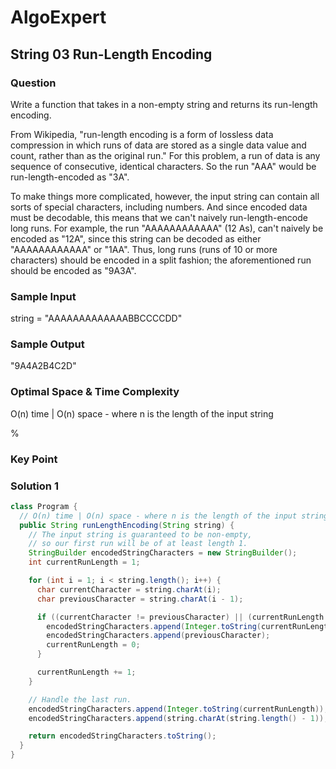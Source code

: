 # AlgoExpert

## String 03 Run-Length Encoding

### Question

Write a function that takes in a non-empty string and returns its run-length encoding.

From Wikipedia, "run-length encoding is a form of lossless data compression in which runs of data are stored as a single data value and count, rather than as the original run." For this problem, a run of data is any sequence of consecutive, identical characters. So the run "AAA" would be run-length-encoded as "3A".

To make things more complicated, however, the input string can contain all sorts of special characters, including numbers. And since encoded data must be decodable, this means that we can't naively run-length-encode long runs. For example, the run "AAAAAAAAAAAA" (12 As), can't naively be encoded as "12A", since this string can be decoded as either "AAAAAAAAAAAA" or "1AA". Thus, long runs (runs of 10 or more characters) should be encoded in a split fashion; the aforementioned run should be encoded as "9A3A".

### Sample Input

string = "AAAAAAAAAAAAABBCCCCDD"

### Sample Output

"9A4A2B4C2D"

### Optimal Space & Time Complexity

O(n) time | O(n) space - where n is the length of the input string

%

### Key Point

### Solution 1

```java
class Program {
  // O(n) time | O(n) space - where n is the length of the input string
  public String runLengthEncoding(String string) {
    // The input string is guaranteed to be non-empty,
    // so our first run will be of at least length 1.
    StringBuilder encodedStringCharacters = new StringBuilder();
    int currentRunLength = 1;

    for (int i = 1; i < string.length(); i++) {
      char currentCharacter = string.charAt(i);
      char previousCharacter = string.charAt(i - 1);

      if ((currentCharacter != previousCharacter) || (currentRunLength == 9)) {
        encodedStringCharacters.append(Integer.toString(currentRunLength));
        encodedStringCharacters.append(previousCharacter);
        currentRunLength = 0;
      }

      currentRunLength += 1;
    }

    // Handle the last run.
    encodedStringCharacters.append(Integer.toString(currentRunLength));
    encodedStringCharacters.append(string.charAt(string.length() - 1));

    return encodedStringCharacters.toString();
  }
}

```
